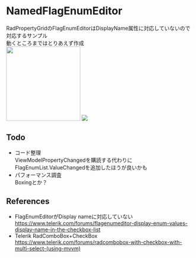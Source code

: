 ﻿# NamedFlagEnumEditor
RadPropertyGridのFlagEnumEditorはDisplayName属性に対応していないので対応するサンプル  
動くところまではとりあえず作成  
<img src="https://github.com/nosimo/CSharpSapmles/blob/image/images/flag_enum_editor1.png" width="200px">
![](https://github.com/nosimo/CSharpSapmles/blob/image/images/flag_enum_editor1.png)

## Todo
- コード整理  
ViewModelPropertyChangedを購読する代わりにFlagEnumList.ValueChangedを追加したほうが良いかも  
- パフォーマンス調査  
Boxingとか？

## References
- FlagEnumEditorがDisplay nameに対応していない  
https://www.telerik.com/forums/flagenumeditor-display-enum-values-display-name-in-the-checkbox-list  
- Telerik RadComboBox+CheckBox  
https://www.telerik.com/forums/radcombobox-with-checkbox-with-multi-select-(using-mvvm)  
